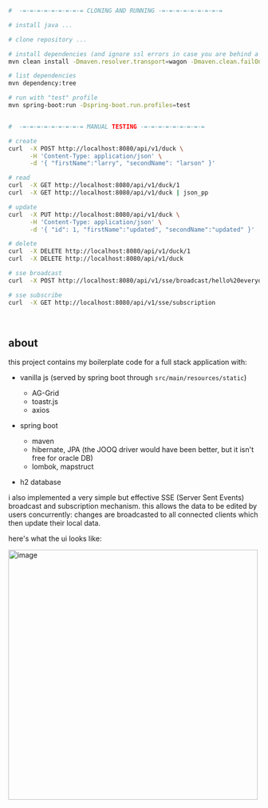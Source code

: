 ```bash
#  -=-=-=-=-=-=-=-=-= CLONING AND RUNNING -=-=-=-=-=-=-=-=-=

# install java ...

# clone repository ...

# install dependencies (and ignore ssl errors in case you are behind a proxy)
mvn clean install -Dmaven.resolver.transport=wagon -Dmaven.clean.failOnError=false -Dmaven.wagon.http.ssl.insecure=true -Dmaven.wagon.http.ssl.allowall=true -Dmaven.wagon.http.ssl.ignore.validity.dates=true -Dhttps.protocols=TLSv1.2

# list dependencies
mvn dependency:tree

# run with "test" profile
mvn spring-boot:run -Dspring-boot.run.profiles=test


#  -=-=-=-=-=-=-=-=-= MANUAL TESTING -=-=-=-=-=-=-=-=-=

# create
curl  -X POST http://localhost:8080/api/v1/duck \
      -H 'Content-Type: application/json' \
      -d '{ "firstName":"larry", "secondName": "larson" }'

# read
curl  -X GET http://localhost:8080/api/v1/duck/1
curl  -X GET http://localhost:8080/api/v1/duck | json_pp

# update
curl  -X PUT http://localhost:8080/api/v1/duck \
      -H 'Content-Type: application/json' \
      -d '{ "id": 1, "firstName":"updated", "secondName":"updated" }'

# delete
curl  -X DELETE http://localhost:8080/api/v1/duck/1
curl  -X DELETE http://localhost:8080/api/v1/duck

# sse broadcast
curl  -X POST http://localhost:8080/api/v1/sse/broadcast/hello%20everyone!

# sse subscribe
curl  -X GET http://localhost:8080/api/v1/sse/subscription

```

<br>

## about

this project contains my boilerplate code for a full stack application with:

-   vanilla js (served by spring boot through `src/main/resources/static`)

    -   AG-Grid
    -   toastr.js
    -   axios

-   spring boot

    -   maven
    -   hibernate, JPA (the JOOQ driver would have been better, but it isn't free for oracle DB)
    -   lombok, mapstruct

-   h2 database

i also implemented a very simple but effective SSE (Server Sent Events) broadcast and subscription mechanism. this allows the data to be edited by users concurrently: changes are broadcasted to all connected clients which then update their local data.

here's what the ui looks like:

<img width="500" alt="image" src="https://github.com/sueszli/springBootBoilerplate/assets/61852663/bd2248e0-1b13-49fc-91b2-67ae87244227">
